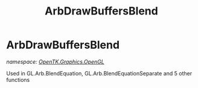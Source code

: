 ﻿---
title: ArbDrawBuffersBlend
---

# ArbDrawBuffersBlend
_namespace: [OpenTK.Graphics.OpenGL](N-OpenTK.Graphics.OpenGL.html)_

Used in GL.Arb.BlendEquation, GL.Arb.BlendEquationSeparate and 5 other functions




